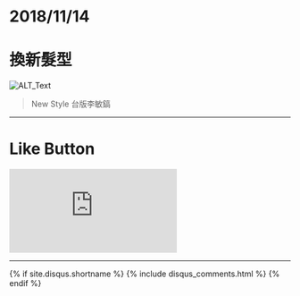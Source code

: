 # 2018/11/14
# 換新髮型

![ALT_Text](https://s9443112.github.io/github_blog/2018/2018-11-14/IMG_1937.JPG)

>New Style 
>台版李敏鎬


* * *

# Like Button

<iframe class="lc-margin-top-64 lc-margin-bottom-32 lc-mobile" data-v-b66e9a5a="" frameborder="0" src="https://button.like.co/in/embed/lazy_tea_time/button?referrer=https://lazyteatime.github.io/2019/2019-03-19/2019-03-19&amp;type=wp"> </iframe>

* * *

{% if site.disqus.shortname %}
  {% include disqus_comments.html %}
{% endif %}